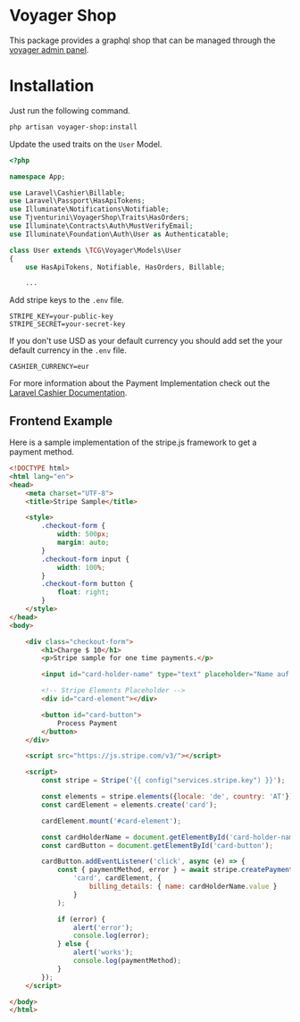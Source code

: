 # Voyager Shop

This package provides a graphql shop that can be managed through the [voyager admin panel](https://laravelvoyager.com/).

# Installation

Just run the following command.

```bash
php artisan voyager-shop:install
```

Update the used traits on the `User` Model.

```php
<?php

namespace App;

use Laravel\Cashier\Billable;
use Laravel\Passport\HasApiTokens;
use Illuminate\Notifications\Notifiable;
use Tjventurini\VoyagerShop\Traits\HasOrders;
use Illuminate\Contracts\Auth\MustVerifyEmail;
use Illuminate\Foundation\Auth\User as Authenticatable;

class User extends \TCG\Voyager\Models\User
{
    use HasApiTokens, Notifiable, HasOrders, Billable;

    ...
```

Add stripe keys to the `.env` file.

```
STRIPE_KEY=your-public-key
STRIPE_SECRET=your-secret-key
```

If you don't use USD as your default currency you should add set the your default currency in the `.env` file.

```
CASHIER_CURRENCY=eur
```

For more information about the Payment Implementation check out the [Laravel Cashier Documentation](https://laravel.com/docs/billing).

## Frontend Example

Here is a sample implementation of the stripe.js framework to get a payment method.

```html
<!DOCTYPE html>
<html lang="en">
<head>
    <meta charset="UTF-8">
    <title>Stripe Sample</title>

    <style>
        .checkout-form {
            width: 500px;
            margin: auto;
        }
        .checkout-form input {
            width: 100%;
        }
        .checkout-form button {
            float: right;
        }
    </style>
</head>
<body>

    <div class="checkout-form">
        <h1>Charge $ 10</h1>
        <p>Stripe sample for one time payments.</p>

        <input id="card-holder-name" type="text" placeholder="Name auf der Karte">

        <!-- Stripe Elements Placeholder -->
        <div id="card-element"></div>

        <button id="card-button">
            Process Payment
        </button>
    </div>

    <script src="https://js.stripe.com/v3/"></script>

    <script>
        const stripe = Stripe('{{ config("services.stripe.key") }}');

        const elements = stripe.elements({locale: 'de', country: 'AT'});
        const cardElement = elements.create('card');

        cardElement.mount('#card-element');

        const cardHolderName = document.getElementById('card-holder-name');
        const cardButton = document.getElementById('card-button');

        cardButton.addEventListener('click', async (e) => {
            const { paymentMethod, error } = await stripe.createPaymentMethod(
                'card', cardElement, {
                    billing_details: { name: cardHolderName.value }
                }
            );

            if (error) {
                alert('error');
                console.log(error);
            } else {
                alert('works');
                console.log(paymentMethod);
            }
        });
    </script>

</body>
</html>
```